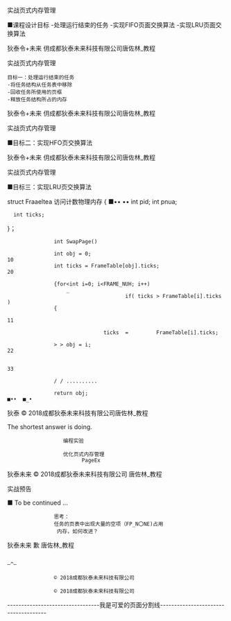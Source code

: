 实战页式内存管理

■课程设计目标
     -处理运行结束的任务
    -实现FIFO页面交换算法
    -实现LRU页面交换算法

狄泰令+未来             仴成都狄泰未来科技有限公司唐佐林_教程

实战页式内存管理

    目标一：处理运行结束的任务
    -将任务结构从任务表中移除
    -回收任务所使用的页框
    -释放任务结构所占的内存

狄泰令+未来             仴成都狄泰未来科技有限公司唐佐林_教程

实战页式内存管理

■目标二：实现HFO页交换算法

狄泰令+未来             仴成都狄泰未来科技有限公司唐佐林_教程

实战页式内存管理

■目标三：实现LRU页交换算法

 struct Fraaeltea                                                                                  访问计数物理内存
{
                                                                                                   ■••  ••
      int pid;
      int pnua;

      int ticks;

}；

                   int SwapPage()

                   int obj = 0;                                                                    10
                   int ticks = FrameTable[obj].ticks;                                              20

                   {for<int i=0; i<FRAME_NUH; i++)
                       _
                                          if( ticks > FrameTable[i].ticks )
                   {
                                                                                                   11

                                   ticks  =         FrameTable[i].ticks;

                   > > obj = i;                                                                    22

                                                                                                   33

                   / / ..........

                   return obj;                                                                     ■••  ■_•

狄泰                 © 2018成都狄泰未来科技有限公司唐佐林_教程

The shortest answer is doing.

                      编程实验

                      优化页式内存管理
                            PageEx

狄泰未来               © 2018成都狄泰未来科技有限公司                                                                   唐佐林_教程

 实战预告

■ To be continued …

                   思考：
                   任务的页表中出现大量的空项（FP_N〇NE)占用
                    内存，如何改进？

狄泰未来                  歉                                                                                 唐佐林_教程

                                                                                              —^—

                   © 2018成都狄泰未来科技有限公司

                   © 2018成都狄泰未来科技有限公司

---------------------------------我是可爱的页面分割线-------------------------------------
